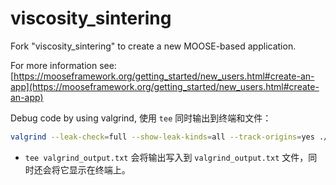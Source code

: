 <!--
 * @Author: Bo Qian
 * @Date: 2025-02-11 17:10:06
 * @Email: bqian@shu.edu.cn
 * @Location: Shanghai University
 * @LastEditTime: 2025-02-12 15:22:28
 * @LastEditors: Bo Qian
 * @Description: Readme
 * @FilePath: /viscosity_sintering/README.md
-->
viscosity_sintering
=====

Fork "viscosity_sintering" to create a new MOOSE-based application.

For more information see: [https://mooseframework.org/getting_started/new_users.html#create-an-app](https://mooseframework.org/getting_started/new_users.html#create-an-app)

Debug code by using valgrind, 使用 `tee` 同时输出到终端和文件：

```bash
valgrind --leak-check=full --show-leak-kinds=all --track-origins=yes ./viscosity_sintering-opt -i viscosity_sintering_IC_2D.i 2>&1 | tee valgrind_output.txt
```

- `tee valgrind_output.txt` 会将输出写入到 `valgrind_output.txt` 文件，同时还会将它显示在终端上。
